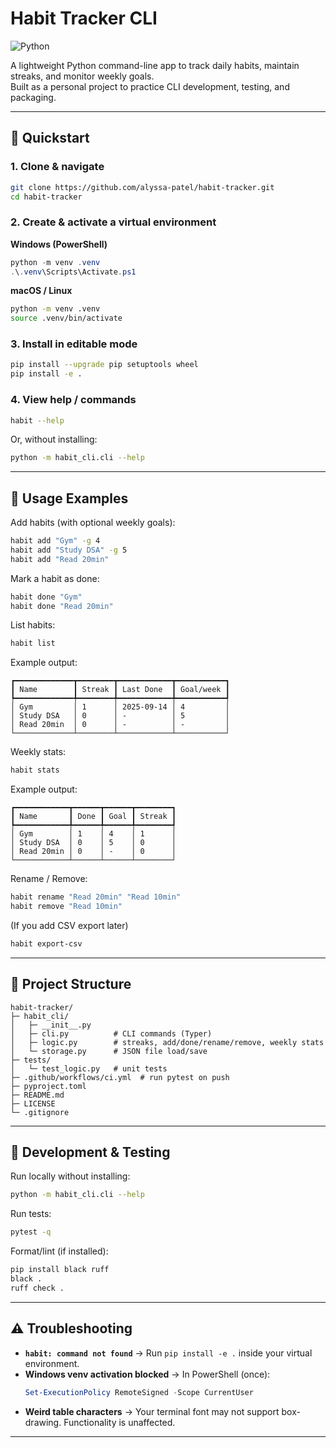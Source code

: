 # Habit Tracker CLI


![Python](https://img.shields.io/badge/Python-3.10%2B-blue)

A lightweight Python command-line app to track daily habits, maintain streaks, and monitor weekly goals.  
Built as a personal project to practice CLI development, testing, and packaging.

---

## 🚀 Quickstart

### 1. Clone & navigate
```bash
git clone https://github.com/alyssa-patel/habit-tracker.git
cd habit-tracker
```

### 2. Create & activate a virtual environment

**Windows (PowerShell)**
```powershell
python -m venv .venv
.\.venv\Scripts\Activate.ps1
```

**macOS / Linux**
```bash
python -m venv .venv
source .venv/bin/activate
```

### 3. Install in editable mode
```bash
pip install --upgrade pip setuptools wheel
pip install -e .
```

### 4. View help / commands
```bash
habit --help
```

Or, without installing:
```bash
python -m habit_cli.cli --help
```

---

## 🧰 Usage Examples

Add habits (with optional weekly goals):
```bash
habit add "Gym" -g 4
habit add "Study DSA" -g 5
habit add "Read 20min"
```

Mark a habit as done:
```bash
habit done "Gym"
habit done "Read 20min"
```

List habits:
```bash
habit list
```

Example output:
```
┏━━━━━━━━━━━━━┳━━━━━━━━┳━━━━━━━━━━━━┳━━━━━━━━━━━┓
┃ Name        ┃ Streak ┃ Last Done  ┃ Goal/week ┃
┡━━━━━━━━━━━━━╇━━━━━━━━╇━━━━━━━━━━━━╇━━━━━━━━━━━┩
│ Gym         │ 1      │ 2025-09-14 │ 4         │
│ Study DSA   │ 0      │ -          │ 5         │
│ Read 20min  │ 0      │ -          │ -         │
└─────────────┴────────┴────────────┴───────────┘
```

Weekly stats:
```bash
habit stats
```

Example output:
```
┏━━━━━━━━━━━━┳━━━━━━┳━━━━━━┳━━━━━━━━┓
┃ Name       ┃ Done ┃ Goal ┃ Streak ┃
┡━━━━━━━━━━━━╇━━━━━━╇━━━━━━╇━━━━━━━━┩
│ Gym        │ 1    │ 4    │ 1      │
│ Study DSA  │ 0    │ 5    │ 0      │
│ Read 20min │ 0    │ -    │ 0      │
└────────────┴──────┴──────┴────────┘
```

Rename / Remove:
```bash
habit rename "Read 20min" "Read 10min"
habit remove "Read 10min"
```

(If you add CSV export later)
```bash
habit export-csv
```

---

## 📂 Project Structure

```
habit-tracker/
├─ habit_cli/
│   ├─ __init__.py
│   ├─ cli.py          # CLI commands (Typer)
│   ├─ logic.py        # streaks, add/done/rename/remove, weekly stats
│   └─ storage.py      # JSON file load/save
├─ tests/
│   └─ test_logic.py   # unit tests
├─ .github/workflows/ci.yml  # run pytest on push
├─ pyproject.toml
├─ README.md
├─ LICENSE
└─ .gitignore
```

---

## 🧪 Development & Testing

Run locally without installing:
```bash
python -m habit_cli.cli --help
```

Run tests:
```bash
pytest -q
```

Format/lint (if installed):
```bash
pip install black ruff
black .
ruff check .
```

---

## ⚠️ Troubleshooting

- **`habit: command not found`** → Run `pip install -e .` inside your virtual environment.  
- **Windows venv activation blocked** → In PowerShell (once):  
  ```powershell
  Set-ExecutionPolicy RemoteSigned -Scope CurrentUser
  ```
- **Weird table characters** → Your terminal font may not support box-drawing. Functionality is unaffected.

---


